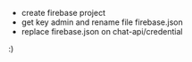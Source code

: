 - create firebase project
- get key admin and rename file firebase.json
- replace firebase.json on chat-api/credential


:)
